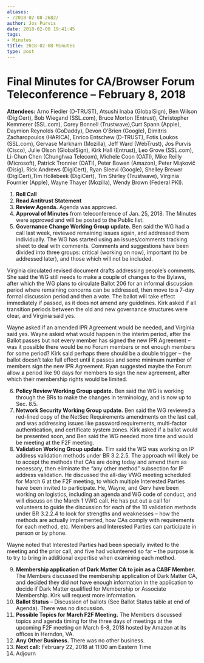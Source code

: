```yaml
---
aliases:
- /2018-02-08-2682/
author: Jos Purvis
date: 2018-02-08 19:41:45
tags:
- Minutes
title: 2018-02-08 Minutes
type: post
---
```


# Final Minutes for CA/Browser Forum Teleconference – February 8, 2018

**Attendees:** Arno Fiedler (D-TRUST), Atsushi Inaba (GlobalSign), Ben Wilson (DigiCert), Bob Wiegand (SSL.com), Bruce Morton (Entrust), Christopher Kemmerer (SSL.com), Corey Bonnell (Trustwave),Curt Spann (Apple), Daymion Reynolds (GoDaddy), Devon O’Brien (Google), Dimitris Zacharopoulos (HARICA), Enrico Entschew (D-TRUST), Fotis Loukos (SSL.com), Gervase Markham (Mozilla), Jeff Ward (WebTrust), Jos Purvis (Cisco), Julie Olson (GlobalSign), Kirk Hall (Entrust), Leo Grove (SSL.com), Li-Chun Chen (Chunghwa Telecom), Michele Coon (OATI), Mike Reilly (Microsoft), Patrick Tronnier (OATI), Peter Bowen (Amazon), Peter Miąkovič (Disig), Rick Andrews (DigiCert), Ryan Sleevi (Google), Shelley Brewer (DigiCert),Tim Hollebeek (DigiCert), Tim Shirley (Trustwave), Virginia Fournier (Apple), Wayne Thayer (Mozilla), Wendy Brown (Federal PKI).

1. **Roll Call**
1. **Read Antitrust Statement**
1. **Review Agenda.** Agenda was approved.
1. **Approval of Minutes** from teleconference of Jan. 25, 2018. The Minutes were approved and will be posted to the Public list.
1. **Governance Change Working Group update.** Ben said the WG had a call last week, reviewed remaining issues again, and addressed them individually. The WG has started using an issues/comments tracking sheet to deal with comments. Comments and suggestions have been divided into three groups: critical (working on now), important (to be addressed later), and those which will not be included.

Virginia circulated revised document drafts addressing people’s comments. She said the WG still needs to make a couple of changes to the Bylaws, after which the WG plans to circulate Ballot 206 for an informal discussion period where remaining concerns can be addressed, then move to a 7-day formal discussion period and then a vote. The ballot will take effect immediately if passed, as it does not amend any guidelines. Kirk asked if all transition periods between the old and new governance structures were clear, and Virginia said yes.

Wayne asked if an amended IPR Agreement would be needed, and Virginia said yes. Wayne asked what would happen in the interim period, after the Ballot passes but not every member has signed the new IPR Agreement – was it possible there would be no Forum members or not enough members for some period? Kirk said perhaps there should be a double trigger – the ballot doesn’t take full effect until it passes and some minimum number of members sign the new IPR Agreement. Ryan suggested maybe the Forum allow a period like 90 days for members to sign the new agreement, after which their membership rights would be limited.

6. **Policy Review Working Group update.** Ben said the WG is working through the BRs to make the changes in terminology, and is now up to Sec. 8.5.
1. **Network Security Working Group update.** Ben said the WG reviewed a red-lined copy of the NetSec Requirements amendments on the last call, and was addressing issues like password requirements, multi-factor authentication, and certificate system zones. Kirk asked if a ballot would be presented soon, and Ben said the WG needed more time and would be meeting at the F2F meeting.
1. **Validation Working Group update.** Tim said the WG was working on IP address validation methods under BR 3.2.2.5. The approach will likely be to accept the methods that CAs are doing today and amend them as necessary, then eliminate the “any other method” subsection for IP address validation. He discussed the all-day VWG meeting scheduled for March 6 at the F2F meeting, to which multiple Interested Parties have been invited to participate. He, Wayne, and Gerv have been working on logistics, including an agenda and WG code of conduct, and will discuss on the March 1 VWG call. He has put out a call for volunteers to guide the discussion for each of the 10 validation methods under BR 3.2.2.4 to look for strengths and weaknesses – how the methods are actually implemented, how CAs comply with requirements for each method, etc. Members and Interested Parties can participate in person or by phone.

Wayne noted that Interested Parties had been specially invited to the meeting and the prior call, and five had volunteered so far – the purpose is to try to bring in additional expertise when examining each method.

9. **Membership application of Dark Matter CA to join as a CABF Member.** The Members discussed the membership application of Dark Matter CA, and decided they did not have enough information in the application to decide if Dark Matter qualified for Membership or Associate Membership. Kirk will request more information.
1. **Ballot Status** – Discussion of ballots (See Ballot Status table at end of Agenda). There was no discussion.
1. **Possible Topics for March F2F Meeting.** The Members discussed topics and agenda timing for the three days of meetings at the upcoming F2F meeting on March 6-8, 2018 hosted by Amazon at its offices in Herndon, VA.
1. **Any Other Business.** There was no other business.
1. **Next call:** February 22, 2018 at 11:00 am Eastern Time
1. Adjourn
